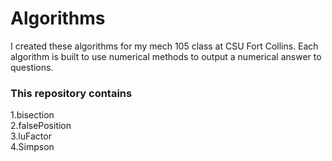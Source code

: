 # Algorithms  
I created these algorithms for my mech 105 class at CSU Fort Collins.
Each algorithm is built to use numerical methods to output a numerical answer to questions.  
### This repository contains 
1.bisection  
2.falsePosition  
3.luFactor  
4.Simpson

  